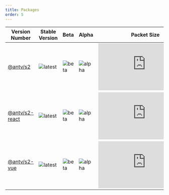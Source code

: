 ```yaml
---
title: Packages
order: 5
---
```


| Version Number | Stable Version | Beta| Alpha  | Packet Size  | Downloads |
| -------------- | -------------- | --- | ---------------- | ------------ | --------- |
| [@antv/s2](https://github.com/antvis/S2/tree/master/packages/s2-core)| ![latest](https://img.shields.io/npm/v/@antv/s2/latest.svg) | ![beta](https://img.shields.io/npm/v/@antv/s2/beta.svg)   | ![alpha](https://img.shields.io/npm/v/@antv/s2/alpha.svg)  | ![size](https://img.badgesize.io/https:/unpkg.com/@antv/s2@latest/dist/index.min.js?label=gzip%20size\&compression=gzip) | ![download](https://img.shields.io/npm/dm/@antv/s2.svg) |
|[@antv/s2-react](https://github.com/antvis/S2/tree/master/packages/s2-react) | ![latest](https://img.shields.io/npm/v/@antv/s2-react/latest.svg) | ![beta](https://img.shields.io/npm/v/@antv/s2-react/beta.svg) | ![alpha](https://img.shields.io/npm/v/@antv/s2-react/alpha.svg) | ![size](https://img.badgesize.io/https:/unpkg.com/@antv/s2-react@latest/dist/index.min.js?label=gzip%20size\&compression=gzip) | ![download](https://img.shields.io/npm/dm/@antv/s2-react.svg) |
| [@antv/s2-vue](https://github.com/antvis/S2/tree/master/packages/s2-vue)     | ![latest](https://img.shields.io/npm/v/@antv/s2-vue/latest.svg)   | ![beta](https://img.shields.io/npm/v/@antv/s2-vue/beta.svg)   | ![alpha](https://img.shields.io/npm/v/@antv/s2-vue/alpha.svg)   | ![size](https://img.badgesize.io/https:/unpkg.com/@antv/s2-vue@latest/dist/index.min.js?label=gzip%20size\&compression=gzip)   | ![download](https://img.shields.io/npm/dm/@antv/s2-vue.svg)   |
